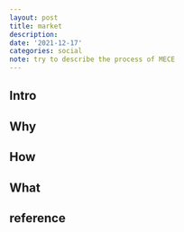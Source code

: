 ```yaml
---
layout: post
title: market
description:
date: '2021-12-17'
categories: social
note: try to describe the process of MECE
---
```


## Intro

## Why

## How

## What

## reference
